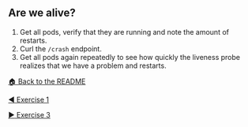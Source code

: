 ## Are we alive?

1. Get all pods, verify that they are running and note the amount of restarts.
2. Curl the `/crash` endpoint.
3. Get all pods again repeatedly to see how quickly the liveness probe realizes that we have a problem and restarts.

[:house: Back to the README](./README.md)

[:arrow_backward: Exercise 1](./EXERCISE-1.md)

[:arrow_forward: Exercise 3](./EXERCISE-3.md)

